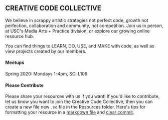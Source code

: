 ## CREATIVE CODE COLLECTIVE 

We believe in scrappy artistic strategies not perfect code, growth not perfection, collaboration and community, not competition. Join us in person, at USC's Media Arts + Practice division, or explore our growing online resource hub. 

You can find things to LEARN, DO, USE, and MAKE with code, as well as view projects created by our members. 


#### Meetups

Spring 2020: Mondays 1-4pm, SCI L106


#### Please Contribute

Please share your resources with us if you want! If you'd like to contribute, let us know you want to join the Creative Code Collective, then you can create a new file new `.md` file in the Resources folder. Here's tips for formatting your resource in a [markdown file] and [clear commit]. 

[markdown file]: https://github.com/adam-p/markdown-here/wiki/Markdown-Cheatsheet
[clear commit]: http://seesparkbox.com/foundry/semantic_commit_messages
